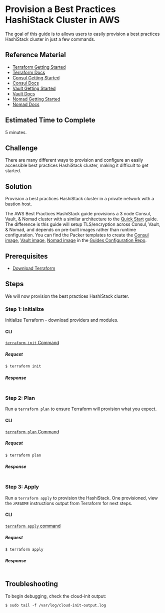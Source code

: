 # Provision a Best Practices HashiStack Cluster in AWS

The goal of this guide is to allows users to easily provision a best practices HashiStack cluster in just a few commands.

## Reference Material

- [Terraform Getting Started](https://www.terraform.io/intro/getting-started/install.html)
- [Terraform Docs](https://www.terraform.io/docs/index.html)
- [Consul Getting Started](https://www.consul.io/intro/getting-started/install.html)
- [Consul Docs](https://www.consul.io/docs/index.html)
- [Vault Getting Started](https://www.vaultproject.io/intro/getting-started/install.html)
- [Vault Docs](https://www.vaultproject.io/docs/index.html)
- [Nomad Getting Started](https://www.nomadproject.io/intro/getting-started/install.html)
- [Nomad Docs](https://www.nomadproject.io/docs/index.html)

## Estimated Time to Complete

5 minutes.

## Challenge

There are many different ways to provision and configure an easily accessible best practices HashiStack cluster, making it difficult to get started.

## Solution

Provision a best practices HashiStack cluster in a private network with a bastion host.

The AWS Best Practices HashiStack guide provisions a 3 node Consul, Vault, & Nomad cluster with a similar architecture to the [Quick Start](../quick-start) guide. The difference is this guide will setup TLS/encryption across Consul, Vault, & Nomad, and depends on pre-built images rather than runtime configuration. You can find the Packer templates to create the [Consul image](https://github.com/hashicorp/guides-configuration/blob/master/consul/consul-aws.json), [Vault image](https://github.com/hashicorp/guides-configuration/blob/master/vault/vault-aws.json), [Nomad image](https://github.com/hashicorp/guides-configuration/blob/master/nomad/nomad-aws.json) in the [Guides Configuration Repo](https://github.com/hashicorp/guides-configuration/).

## Prerequisites

- [Download Terraform](https://www.terraform.io/downloads.html)

## Steps

We will now provision the best practices HashiStack cluster.

### Step 1: Initialize

Initialize Terraform - download providers and modules.

#### CLI

[`terraform init` Command](https://www.terraform.io/docs/commands/init.html)

##### Request

```sh
$ terraform init
```

##### Response
```
```

### Step 2: Plan

Run a `terraform plan` to ensure Terraform will provision what you expect.

#### CLI

[`terraform plan` Command](https://www.terraform.io/docs/commands/plan.html)

##### Request

```sh
$ terraform plan
```

##### Response
```
```

### Step 3: Apply

Run a `terraform apply` to provision the HashiStack. One provisioned, view the `zREADME` instructions output from Terraform for next steps.

#### CLI

[`terraform apply` command](https://www.terraform.io/docs/commands/apply.html)

##### Request

```sh
$ terraform apply
```

##### Response
```
```

## Troubleshooting
To begin debugging, check the cloud-init output:

```shell
$ sudo tail -f /var/log/cloud-init-output.log
```
